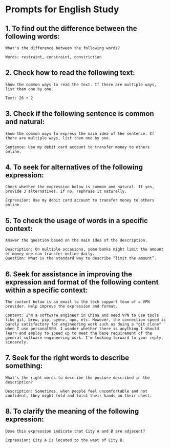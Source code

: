 # Prompts for English Study

## 1. To find out the difference between the following words:
```
What's the difference between the following words?

Words: restraint, constraint, constriction
```

## 2. Check how to read the following text:
```
Show the common ways to read the text. If there are multiple ways, list them one by one.

Text: 26 ÷ 2
```

## 3. Check if the following sentence is common and natural:
```
Show the common ways to express the main idea of the sentence. If there are multiple ways, list them one by one.

Sentence: Use my debit card account to transfer money to others online.
```

## 4. To seek for alternatives of the following expression:
```
Check whether the expression below is common and natural. If yes, provide 3 alternatives. If no, rephrase it naturally.

Expression: Use my debit card account to transfer money to others online.
```

## 5. To check the usage of words in a specific context:
```
Answer the question based on the main idea of the description.

Description: On multiple occasions, some banks might limit the amount of money one can transfer online daily.
Question: What is the standard way to describe “limit the amount”.
```

## 6. Seek for assistance in improving the expression and format of the following content within a specific context:
```
The content below is an email to the tech support team of a VPN provider. Help improve the expression and format.

Content: I'm a software engineer in China and need VPN to use tools like git, brew, pip, pyenv, npm, etc. However, the connection speed is barely satisfactory for engineering work such as doing a "git clone"  when I use personalVPN. I wonder whether there is anything I should learn and employ to speed up to meet the base requirement of the general software engineering work. I'm looking forward to your reply, sincerely.
```

## 7. Seek for the right words to describe something:
```
What's the right words to describe the posture described in the description?

Description: Sometimes, when people feel uncomfortable and not confident, they might fold and twist their hands on their chest. 
```

## 8. To clarify the meaning of the following expression:
```
Dose this expression indicate that City A and B are adjacent?

Expression: City A is located to the west of City B.
```
